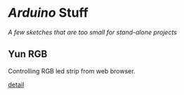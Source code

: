 # *Arduino* Stuff #

*A few sketches that are too small for stand-alone projects*


## Yun RGB

Controlling RGB led strip from web browser.

[detail](https://twitter.com/horcicaa/status/381399934102036480) 



